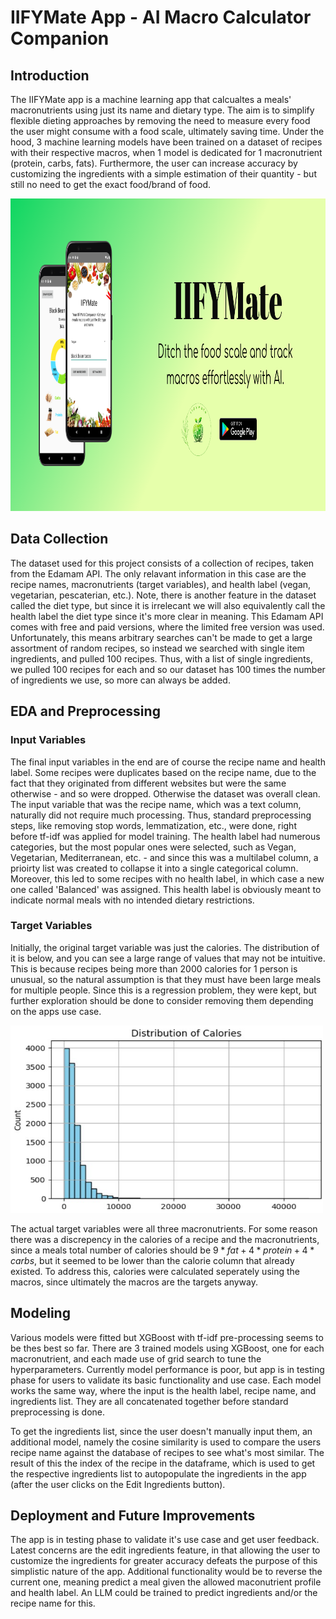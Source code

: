 # IIFYMate App - AI Macro Calculator Companion

## Introduction

The IIFYMate app is a machine learning app that calcualtes a meals' macronutrients using just its name and dietary type. The aim is to simplify flexible dieting approaches by removing the need to measure every food the user might consume with a food scale, ultimately saving time. Under the hood, 3 machine learning models have been trained on a dataset of recipes with their respective macros, when 1 model is dedicated for 1 macronutrient (protein, carbs, fats). Furthermore, the user can increase accuracy by customizing the ingredients with a simple estimation of their quantity - but still no need to get the exact food/brand of food. 

<img src="images/IIFYMate_Feature_Graphic.png" alt="FlavourQuasar Feature Graphic" width="1024" height="500">

## Data Collection

The dataset used for this project consists of a collection of recipes, taken from the Edamam API. The only relavant information in this case are the recipe names, macronutrients (target variables), and health label (vegan, vegetarian, pescaterian, etc.). Note, there is another feature in the dataset called the diet type, but since it is irrelecant we will also equivalently call the health label the diet type since it's more clear in meaning. This Edamam API comes with free and paid versions, where the limited free version was used. Unfortunately, this means arbitrary searches can't be made to get a large assortment of random recipes, so instead we searched with single item ingredients, and pulled 100 recipes. Thus, with a list of single ingredients, we pulled 100 recipes for each and so our dataset has 100 times the number of ingredients we use, so more can always be added.

## EDA and Preprocessing

### Input Variables
The final input variables in the end are of course the recipe name and health label. Some recipes were duplicates based on the recipe name, due to the fact that they originated from different websites but were the same otherwise - and so were dropped. Otherwise the dataset was overall clean. The input variable that was the recipe name, which was a text column, naturally did not require much processing. Thus, standard preprocessing steps, like removing stop words, lemmatization, etc., were done, right before tf-idf was applied for model training. The health label had numerous categories, but the most popular ones were selected, such as Vegan, Vegetarian, Mediterranean, etc. - and since this was a multilabel column, a prioirty list was created to collapse it into a single categorical column. Moreover, this led to some recipes with no health label, in which case a new one called 'Balanced' was assigned. This health label is obviously meant to indicate normal meals with no intended dietary restrictions.

### Target Variables
Initially, the original target variable was just the calories. The distribution of it is below, and you can see a large range of values that may not be intuitive. This is because recipes being more than 2000 calories for 1 person is unusual, so the natural assumption is that they must have been large meals for multiple people. Since this is a regression problem, they were kept, but further exploration should be done to consider removing them depending on the apps use case. 

<img src="flavourquasar_calorie_distribution.jpg" alt="Calorie Distribution Image" width="500" height="300">

The actual target variables were all three macronutrients. For some reason there was a discrepency in the calories of a recipe and the macronutrients, since a meals total number of calories should be $`9*fat + 4*protein + 4*carbs`$, but it seemed to be lower than the calorie column that already existed. To address this, calories were calculated seperately using the macros, since ultimately the macros are the targets anyway. 

## Modeling

Various models were fitted but XGBoost with tf-idf pre-processing seems to be thes best so far. There are 3 trained models using XGBoost, one for each macronutrient, and each made use of grid search to tune the hyperparameters. Currently model performance is poor, but app is in testing phase for users to validate its basic functionality and use case. Each model works the same way, where the input is the health label, recipe name, and ingredients list. They are all concatenated together before standard preprocessing is done. 

To get the ingredients list, since the user doesn't manually input them, an additional model, namely the cosine similarity is used to compare the users recipe name against the database of recipes to see what's most similar. The result of this the index of the recipe in the dataframe, which is used to get the respective ingredients list to autopopulate the ingredients in the app (after the user clicks on the Edit Ingredients button). 

## Deployment and Future Improvements

The app is in testing phase to validate it's use case and get user feedback. Latest concerns are the edit ingredients feature, in that allowing the user to customize the ingredients for greater accuracy defeats the purpose of this simplistic nature of the app. Additional functionality would be to reverse the current one, meaning predict a meal given the allowed maconutrient profile and health label. An LLM could be trained to predict ingredients and/or the recipe name for this.
